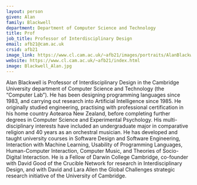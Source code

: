 ```yaml
---
layout: person
given: Alan
family: Blackwell
department: Department of Computer Science and Technology
title: Prof
job_title: Professor of Interdisciplinary Design
email: afb21@cam.ac.uk
crsid: afb21
image_link: https://www.cl.cam.ac.uk/~afb21/images/portraits/AlanBlackwell-2023.jpg
website: https://www.cl.cam.ac.uk/~afb21/index.html
image: Blackwell_Alan.jpg
---
```


Alan Blackwell is Professor of Interdisciplinary Design in the Cambridge University department of Computer Science and Technology (the “Computer Lab”). He has been designing programming languages since 1983, and carrying out research into Artificial Intelligence since 1985. He originally studied engineering, practising with professional certification in his home country Aotearoa New Zealand, before completing further degrees in Computer Science and Experimental Psychology. His multi-disciplinary interests have included an undergraduate major in comparative religion and 40 years as an orchestral musician. He has developed and taught university courses in Software Design and Software Engineering, Interaction with Machine Learning, Usability of Programming Languages, Human-Computer Interaction, Computer Music, and Theories of Socio-Digital Interaction. He is a Fellow of Darwin College Cambridge, co-founder with David Good of the Crucible Network for research in Interdisciplinary Design, and with David and Lara Allen the Global Challenges strategic research initiative of the University of Cambridge.